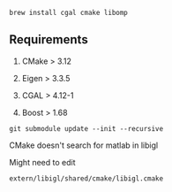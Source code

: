 ~~~
brew install cgal cmake libomp
~~~

## Requirements

1. CMake > 3.12

2. Eigen > 3.3.5

3. CGAL > 4.12-1

4. Boost > 1.68

~~~
git submodule update --init --recursive 
~~~

CMake doesn't search for matlab in libigl

Might need to edit 

~~~
extern/libigl/shared/cmake/libigl.cmake
~~~
